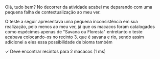 Olá, tudo bem? No decorrer da atividade acabei me deparando com uma pequena falha de contextualização ao meu ver.

O teste a seguir apresentava uma pequena inconsistência em sua realização, pelo menos ao meu ver, já que os macacos foram catalogados como espécimes apenas de 
"Savana ou Floresta" entretanto o teste acabava colocando-os no recinto 3, que é savana e rio, sendo assim adicionei a eles essa possibilidade de bioma também   

 ✓ Deve encontrar recintos para 2 macacos (1 ms)
